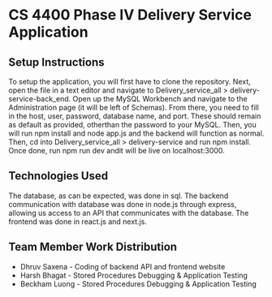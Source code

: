 # CS 4400 Phase IV Delivery Service Application

## Setup Instructions
To setup the application, you will first have to clone the repository. Next, open the file in a text editor and navigate to Delivery_service_all > delivery-service-back_end. Open up the MySQL Workbench and navigate to the Administration page (it will be left of Schemas). From there, you need to fill in the host, user, password, database name, and port. These should remain as default as provided, otherthan the password to your MySQL. Then, you will run npm install and node app.js and the backend will function as normal. Then, cd into Delivery_service_all > delivery-service and run npm install. Once done, run npm run dev andit will be live on localhost:3000.

## Technologies Used
The database, as can be expected, was done in sql. The backend communication with database was done in node.js through express, allowing us access to an API that communicates with the database. The frontend was done in react.js and next.js.

## Team Member Work Distribution
- Dhruv Saxena - Coding of backend API and frontend website
- Harsh Bhagat - Stored Procedures Debugging & Application Testing
- Beckham Luong - Stored Procedures Debugging & Application Testing
